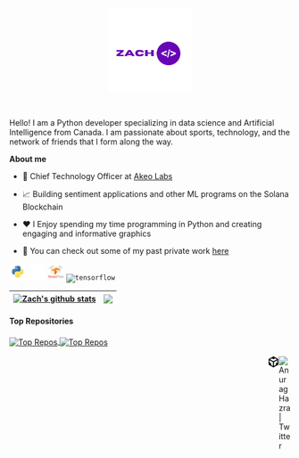 <p align="center"><a href="https://zachfrank.dev"><img width="30%" alt="Hello, I'm Zach, AI and ML Engineer" src="./assets/logo.png" /></a></p>
<br />

Hello! I am a Python developer specializing in data science and Artificial Intelligence from Canada. 
I am passionate about sports, technology, and the network of friends that I form along the way.
<br />

**About me**

- 💼 Chief Technology Officer at [Akeo Labs](http://akeolabs.com/)

- 📈 Building sentiment applications and other ML programs on the Solana Blockchain

- ❤️ I Enjoy spending my time programming in Python and creating engaging and informative graphics

- 💬 You can check out some of my past private work [here](https://zachfrank.dev)

<code><img height="30" alt="python" src="https://raw.githubusercontent.com/github/explore/80688e429a7d4ef2fca1e82350fe8e3517d3494d/topics/python/python.png"></code>
<code><img height="30" alt="django" src="./assets/django-removebg-preview.png"></code>
<code><img height="30" alt="tensorflow" src="https://raw.githubusercontent.com/github/explore/80688e429a7d4ef2fca1e82350fe8e3517d3494d/topics/tensorflow/tensorflow.png"></code>
<code><img height="30" alt="tensorflow" src="./assets/cpp-removebg-preview"></code>

| <a href="https://github.com/Chief-Zach/CryptoApp"><img align="center" src="https://github-readme-stats.vercel.app/api?username=chief-zach&show_icons=true&count_private=true&theme=transparent&hide_border=true" alt="Zach's github stats" /></a> | <a href="https://github.com/anuraghazra/github-readme-stats"><img align="center" src="https://github-readme-stats.vercel.app/api/top-langs/?username=chief-zach&layout=compact&hide_border=true&show_icons=true&theme=transparent" /></a> |
|---------------------------------------------------------------------------------------------------------------------------------------------------------------------------------------------------------------------------------------------------|-------------------------------------------------------------------------------------------------------------------------------------------------------------------------------------------------------------------------------------------|

#### Top Repositories


<a href="https://github.com/Chief-Zach/CryptoApp">
  <img align="center" src="https://github-readme-stats.vercel.app/api/pin/?username=chief-zach&repo=CryptoApp&theme=transparent&hide_border=true" alt="Top Repos"/>
</a>
<a href="https://github.com/Chief-Zach/CryptoApp">
  <img align="center" src="https://github-readme-stats.vercel.app/api/pin/?username=chief-zach&repo=CryptoApp&theme=transparent&hide_border=true" alt="Top Repos"/>
</a>

<br />
<br />

<a href="https://twitter.com/chiefz_sol">
  <img align="right" alt="Anurag Hazra | Twitter" width="21px" src="https://raw.githubusercontent.com/anuraghazra/anuraghazra/master/assets/twitter.svg" />
</a>
<a href="https://codesandbox.io/u/anuraghazra">
  <img align="right" alt="Anurag Hazra | CodeSandbox" width="20px" src="https://raw.githubusercontent.com/anuraghazra/anuraghazra/master/assets/codesandbox.svg" />
</a>
